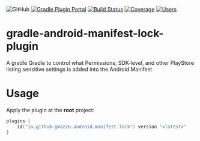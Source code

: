 ![GitHub](https://img.shields.io/github/license/gmazzo/gradle-android-manifest-lock-plugin)
[![Gradle Plugin Portal](https://img.shields.io/gradle-plugin-portal/v/io.github.gmazzo.android.manifest.lock)](https://plugins.gradle.org/plugin/io.github.gmazzo.android.manifest.lock)
[![Build Status](https://github.com/gmazzo/gradle-android-manifest-lock-plugin/actions/workflows/build.yaml/badge.svg)](https://github.com/gmazzo/gradle-android-manifest-lock-plugin/actions/workflows/build.yaml)
[![Coverage](https://codecov.io/gh/gmazzo/gradle-android-manifest-lock-plugin/branch/main/graph/badge.svg?token=D5cDiPWvcS)](https://codecov.io/gh/gmazzo/gradle-android-manifest-lock-plugin)
[![Users](https://img.shields.io/badge/users_by-Sourcegraph-purple)](https://sourcegraph.com/search?q=content:io.github.gmazzo.test.aggregation+-repo:github.com/gmazzo/gradle-android-manifest-lock-plugin)

# gradle-android-manifest-lock-plugin
A gradle Gradle to control what Permissions, SDK-level, and other PlayStore listing sensitive settings is added into the Android Manifest

# Usage
Apply the plugin at the **root** project:
```kotlin
plugins {
    id("io.github.gmazzo.android.manifest.lock") version "<latest>" 
}
```
